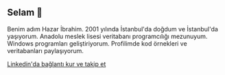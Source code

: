 ## Selam 👋
<p>Benim adım Hazar İbrahim. 2001 yılında İstanbul'da doğdum ve İstanbul'da yaşıyorum. Anadolu meslek lisesi veritabanı programcılığı mezunuyum. Windows programları geliştiriyorum. Profilimde kod örnekleri ve veritabanları paylaşıyorum.</p>
<p><a href="https://linkedin.com/in/hazaribrahimaslan">Linkedin'da bağlantı kur ve takip et</a></p>
